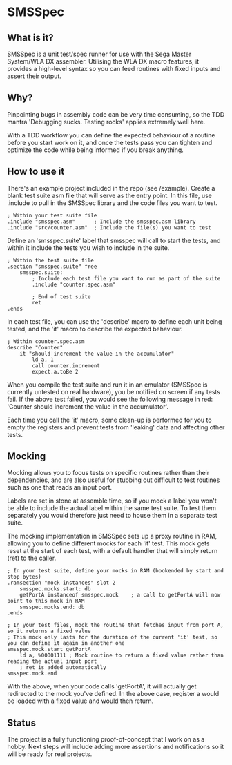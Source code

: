 # SMSSpec

## What is it?
SMSSpec is a unit test/spec runner for use with the Sega Master System/WLA DX assembler. Utilising the WLA DX macro features, it provides a high-level syntax so you can feed routines with fixed inputs and assert their output.

## Why?
Pinpointing bugs in assembly code can be very time consuming, so the TDD mantra 'Debugging sucks. Testing rocks' applies extremely well here.

With a TDD workflow you can define the expected behaviour of a routine before you start work on it, and once the tests pass you can tighten and optimize the code while being informed if you break anything.

## How to use it
There's an example project included in the repo (see /example). Create a blank test suite asm file that will serve as the entry point. In this file, use .include to pull in the SMSSpec library and the code files you want to test.

    ; Within your test suite file
    .include "smsspec.asm"      ; Include the smsspec.asm library
    .include "src/counter.asm"  ; Include the file(s) you want to test

Define an 'smsspec.suite' label that smsspec will call to start the tests, and within it include the tests you wish to include in the suite.

    ; Within the test suite file
    .section "smsspec.suite" free
        smsspec.suite:
            ; Include each test file you want to run as part of the suite
            .include "counter.spec.asm"

            ; End of test suite
            ret
    .ends

In each test file, you can use the 'describe' macro to define each unit being tested, and the 'it' macro to describe the expected behaviour.

    ; Within counter.spec.asm
    describe "Counter"
        it "should increment the value in the accumulator"
            ld a, 1
            call counter.increment
            expect.a.toBe 2

When you compile the test suite and run it in an emulator (SMSSpec is currently untested on real hardware), you be notified on screen if any tests fail. If the above test failed, you would see the following message in red: 'Counter should increment the value in the accumulator'.

Each time you call the 'it' macro, some clean-up is performed for you to empty the registers and prevent tests from 'leaking' data and affecting other tests.

## Mocking
Mocking allows you to focus tests on specific routines rather than their dependencies, and are also useful for stubbing out difficult to test routines such as one that reads an input port.

Labels are set in stone at assemble time, so if you mock a label you won't be able to include the actual label within the same test suite. To test them separately you would therefore just need to house them in a separate test suite.

The mocking implementation in SMSSpec sets up a proxy routine in RAM, allowing you to define different mocks for each 'it' test. This mock gets reset at the start of each test, with a default handler that will simply return (ret) to the caller.

    ; In your test suite, define your mocks in RAM (bookended by start and stop bytes)
    .ramsection "mock instances" slot 2
        smsspec.mocks.start: db
        getPortA instanceof smsspec.mock    ; a call to getPortA will now point to this mock in RAM
        smsspec.mocks.end: db
    .ends

    ; In your test files, mock the routine that fetches input from port A, so it returns a fixed value
    ; This mock only lasts for the duration of the current 'it' test, so you can define it again in another one
    smsspec.mock.start getPortA
        ld a, %00001111 ; Mock routine to return a fixed value rather than reading the actual input port
        ; ret is added automatically
    smsspec.mock.end

With the above, when your code calls 'getPortA', it will actually get redirected to the mock you've defined. In the above case, register a would be loaded with a fixed value and would then return.

## Status
The project is a fully functioning proof-of-concept that I work on as a hobby. Next steps will include adding more assertions and notifications so it will be ready for real projects.
